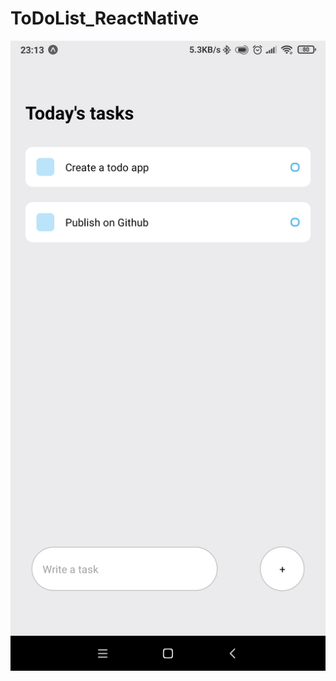# ToDoList_ReactNative

![alt text](https://github.com/Sarvesh64/ToDoList_ReactNative/blob/main/Screenshot1.jpg)
